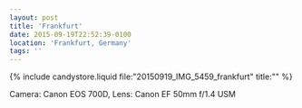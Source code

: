```yaml
---
layout: post
title: 'Frankfurt'
date: 2015-09-19T22:52:39-0100
location: 'Frankfurt, Germany'
tags: ''
---
```


{% include candystore.liquid file:"20150919_IMG_5459_frankfurt" title:"" %}

Camera: Canon EOS 700D, Lens: Canon EF 50mm f/1.4 USM
